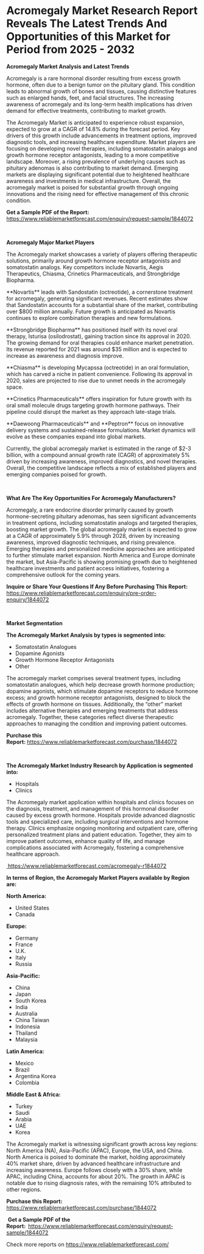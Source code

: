 <p><h1>Acromegaly Market Research Report Reveals The Latest Trends And Opportunities of this Market for Period from 2025 - 2032</h1></p><p><strong>Acromegaly Market Analysis and Latest Trends</strong></p>
<p><p>Acromegaly is a rare hormonal disorder resulting from excess growth hormone, often due to a benign tumor on the pituitary gland. This condition leads to abnormal growth of bones and tissues, causing distinctive features such as enlarged hands, feet, and facial structures. The increasing awareness of acromegaly and its long-term health implications has driven demand for effective treatments, contributing to market growth.</p><p>The Acromegaly Market is anticipated to experience robust expansion, expected to grow at a CAGR of 14.8% during the forecast period. Key drivers of this growth include advancements in treatment options, improved diagnostic tools, and increasing healthcare expenditure. Market players are focusing on developing novel therapies, including somatostatin analogs and growth hormone receptor antagonists, leading to a more competitive landscape. Moreover, a rising prevalence of underlying causes such as pituitary adenomas is also contributing to market demand. Emerging markets are displaying significant potential due to heightened healthcare awareness and investments in medical infrastructure. Overall, the acromegaly market is poised for substantial growth through ongoing innovations and the rising need for effective management of this chronic condition.</p></p>
<p><strong>Get a Sample PDF of the Report:&nbsp;</strong> <a href="https://www.reliablemarketforecast.com/enquiry/request-sample/1844072?utm_campaign=1102&utm_medium=2&utm_source=Github&utm_content=ia&utm_term=03032025&utm_id=acromegaly">https://www.reliablemarketforecast.com/enquiry/request-sample/1844072</a></p>
<p>&nbsp;</p>
<p><strong>Acromegaly Major Market Players</strong></p>
<p><p>The Acromegaly market showcases a variety of players offering therapeutic solutions, primarily around growth hormone receptor antagonists and somatostatin analogs. Key competitors include Novartis, Aegis Therapeutics, Chiasma, Crinetics Pharmaceuticals, and Strongbridge Biopharma.</p><p>**Novartis** leads with Sandostatin (octreotide), a cornerstone treatment for acromegaly, generating significant revenues. Recent estimates show that Sandostatin accounts for a substantial share of the market, contributing over $800 million annually. Future growth is anticipated as Novartis continues to explore combination therapies and new formulations.</p><p>**Strongbridge Biopharma** has positioned itself with its novel oral therapy, Isturisa (osilodrostat), gaining traction since its approval in 2020. The growing demand for oral therapies could enhance market penetration. Its revenue reported for 2021 was around $35 million and is expected to increase as awareness and diagnosis improve.</p><p>**Chiasma** is developing Mycapssa (octreotide) in an oral formulation, which has carved a niche in patient convenience. Following its approval in 2020, sales are projected to rise due to unmet needs in the acromegaly space.</p><p>**Crinetics Pharmaceuticals** offers inspiration for future growth with its oral small molecule drugs targeting growth hormone pathways. Their pipeline could disrupt the market as they approach late-stage trials.</p><p>**Daewoong Pharmaceuticals** and **Peptron** focus on innovative delivery systems and sustained-release formulations. Market dynamics will evolve as these companies expand into global markets.</p><p>Currently, the global acromegaly market is estimated in the range of $2-3 billion, with a compound annual growth rate (CAGR) of approximately 5% driven by increasing awareness, improved diagnostics, and novel therapies. Overall, the competitive landscape reflects a mix of established players and emerging companies poised for growth.</p></p>
<p>&nbsp;</p>
<p><strong>What Are The Key Opportunities For Acromegaly Manufacturers?</strong></p>
<p><p>Acromegaly, a rare endocrine disorder primarily caused by growth hormone-secreting pituitary adenomas, has seen significant advancements in treatment options, including somatostatin analogs and targeted therapies, boosting market growth. The global acromegaly market is expected to grow at a CAGR of approximately 5.9% through 2028, driven by increasing awareness, improved diagnostic techniques, and rising prevalence. Emerging therapies and personalized medicine approaches are anticipated to further stimulate market expansion. North America and Europe dominate the market, but Asia-Pacific is showing promising growth due to heightened healthcare investments and patient access initiatives, fostering a comprehensive outlook for the coming years.</p></p>
<p><strong>Inquire or Share Your Questions If Any Before Purchasing This Report:</strong> <a href="https://www.reliablemarketforecast.com/enquiry/pre-order-enquiry/1844072?utm_campaign=1102&utm_medium=2&utm_source=Github&utm_content=ia&utm_term=03032025&utm_id=acromegaly">https://www.reliablemarketforecast.com/enquiry/pre-order-enquiry/1844072</a></p>
<p>&nbsp;</p>
<p><strong>Market Segmentation</strong></p>
<p><strong>The Acromegaly Market Analysis by types is segmented into:</strong></p>
<p><ul><li>Somatostatin Analogues</li><li>Dopamine Agonists</li><li>Growth Hormone Receptor Antagonists</li><li>Other</li></ul></p>
<p><p>The acromegaly market comprises several treatment types, including somatostatin analogues, which help decrease growth hormone production; dopamine agonists, which stimulate dopamine receptors to reduce hormone excess; and growth hormone receptor antagonists, designed to block the effects of growth hormone on tissues. Additionally, the “other” market includes alternative therapies and emerging treatments that address acromegaly. Together, these categories reflect diverse therapeutic approaches to managing the condition and improving patient outcomes.</p></p>
<p><strong>Purchase this Report:&nbsp;</strong><a href="https://www.reliablemarketforecast.com/purchase/1844072?utm_campaign=1102&utm_medium=2&utm_source=Github&utm_content=ia&utm_term=03032025&utm_id=acromegaly">https://www.reliablemarketforecast.com/purchase/1844072</a></p>
<p>&nbsp;</p>
<p><strong>The Acromegaly Market Industry Research by Application is segmented into:</strong></p>
<p><ul><li>Hospitals</li><li>Clinics</li></ul></p>
<p><p>The Acromegaly market application within hospitals and clinics focuses on the diagnosis, treatment, and management of this hormonal disorder caused by excess growth hormone. Hospitals provide advanced diagnostic tools and specialized care, including surgical interventions and hormone therapy. Clinics emphasize ongoing monitoring and outpatient care, offering personalized treatment plans and patient education. Together, they aim to improve patient outcomes, enhance quality of life, and manage complications associated with Acromegaly, fostering a comprehensive healthcare approach.</p></p>
<p><a href="https://www.reliablemarketforecast.com/acromegaly-r1844072?utm_campaign=1102&utm_medium=2&utm_source=Github&utm_content=ia&utm_term=03032025&utm_id=acromegaly">&nbsp;https://www.reliablemarketforecast.com/acromegaly-r1844072</a></p>
<p><strong>In terms of Region, the Acromegaly Market Players available by Region are:</strong></p>
<p>
    <p> <strong> North America: </strong>
        <ul>
            <li>United States</li>
            <li>Canada</li>
        </ul>
        </p> 
    <p> <strong> Europe: </strong>
        <ul>
            <li>Germany</li>
            <li>France</li>
            <li>U.K.</li>
            <li>Italy</li>
            <li>Russia</li>
        </ul>
        </p> 
    <p> <strong> Asia-Pacific: </strong>
        <ul>
            <li>China</li>
            <li>Japan</li>
            <li>South Korea</li>
            <li>India</li>
            <li>Australia</li>
            <li>China Taiwan</li>
            <li>Indonesia</li>
            <li>Thailand</li>
            <li>Malaysia</li>
        </ul>
        </p> 
    <p> <strong> Latin America: </strong>
        <ul>
            <li>Mexico</li>
            <li>Brazil</li>
            <li>Argentina Korea</li>
            <li>Colombia</li>
        </ul>
        </p> 
    <p> <strong> Middle East & Africa: </strong>
        <ul>
            <li>Turkey</li>
            <li>Saudi</li>
            <li>Arabia</li>
            <li>UAE</li>
            <li>Korea</li>
        </ul>
    </p>
    </p>
<p><p>The Acromegaly market is witnessing significant growth across key regions: North America (NA), Asia-Pacific (APAC), Europe, the USA, and China. North America is poised to dominate the market, holding approximately 40% market share, driven by advanced healthcare infrastructure and increasing awareness. Europe follows closely with a 30% share, while APAC, including China, accounts for about 20%. The growth in APAC is notable due to rising diagnosis rates, with the remaining 10% attributed to other regions.</p></p>
<p><strong>Purchase this Report: </strong><a href="https://www.reliablemarketforecast.com/purchase/1844072?utm_campaign=1102&utm_medium=2&utm_source=Github&utm_content=ia&utm_term=03032025&utm_id=acromegaly">https://www.reliablemarketforecast.com/purchase/1844072</a></p>
<p>&nbsp;<strong>Get a Sample PDF of the Report:&nbsp;&nbsp;</strong><a href="https://www.reliablemarketforecast.com/enquiry/request-sample/1844072?utm_campaign=1102&utm_medium=2&utm_source=Github&utm_content=ia&utm_term=03032025&utm_id=acromegaly">https://www.reliablemarketforecast.com/enquiry/request-sample/1844072</a></p>
<p><strong></strong></p>
<p>Check more reports on <a href="https://www.reliablemarketforecast.com/?utm_campaign=1102&utm_medium=2&utm_source=Github&utm_content=ia&utm_term=03032025&utm_id=acromegaly">https://www.reliablemarketforecast.com/</a></p>